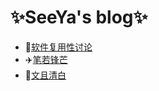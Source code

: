 # ✨SeeYa's blog✨


- 🎈[软件复用性讨论](./docs/软件可复用性讨论/index.md)
- ✈️[笔若锋芒](./docs/笔若锋芒/index.md)
- 🎁[文且清白](./docs/文且清白/index.md)
